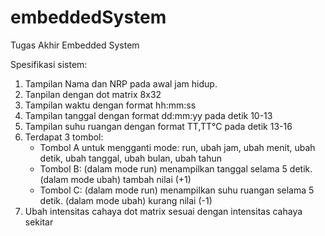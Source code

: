# embeddedSystem
Tugas Akhir Embedded System

Spesifikasi sistem:
1. Tampilan Nama dan NRP pada awal jam hidup.
2. Tanpilan dengan dot matrix 8x32
3. Tampilan waktu dengan format hh:mm:ss
4. Tampilan tanggal dengan format dd:mm:yy pada detik 10-13
5. Tampilan suhu ruangan dengan format TT,TT°C pada detik 13-16
6. Terdapat 3 tombol:
   - Tombol A untuk mengganti mode: run, ubah jam, ubah menit, ubah detik, ubah tanggal, ubah bulan, ubah tahun
   - Tombol B: (dalam mode run) menampilkan tanggal selama 5 detik. (dalam mode ubah) tambah nilai (+1)
   - Tombol C: (dalam mode run) menampilkan suhu ruangan selama 5 detik. (dalam mode ubah) kurang nilai (-1)
7. Ubah intensitas cahaya dot matrix sesuai dengan intensitas cahaya sekitar
